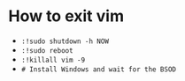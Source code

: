 # How to exit vim

- `:!sudo shutdown -h NOW`
- `:!sudo reboot`
- `:!killall vim -9`
- `# Install Windows and wait for the BSOD`

